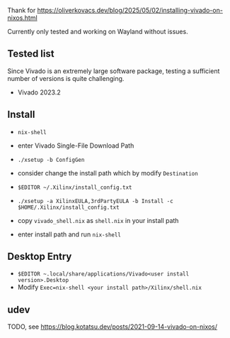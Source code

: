 Thank for https://oliverkovacs.dev/blog/2025/05/02/installing-vivado-on-nixos.html

Currently only tested and working on Wayland without issues.

## Tested list
Since Vivado is an extremely large software package, testing a sufficient number of versions is quite challenging.

- Vivado 2023.2

## Install
- `nix-shell`

- enter Vivado Single-File Download Path

- `./xsetup -b ConfigGen`

- consider change the install path which by modify `Destination`

- `$EDITOR ~/.Xilinx/install_config.txt`

- `./xsetup -a XilinxEULA,3rdPartyEULA -b Install -c $HOME/.Xilinx/install_config.txt`

- copy `vivado_shell.nix` as `shell.nix` in your install path

- enter install path and run `nix-shell`

## Desktop Entry
- `$EDITOR ~.local/share/applications/Vivado<user install version>.Desktop`
- Modify `Exec=nix-shell <your install path>/Xilinx/shell.nix`

## udev
TODO, see https://blog.kotatsu.dev/posts/2021-09-14-vivado-on-nixos/
